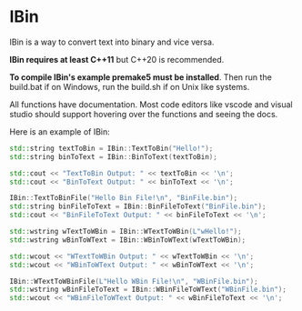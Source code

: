 # IBin

IBin is a way to convert text into binary and vice versa.

**IBin requires at least C++11** but C++20 is recommended.

**To compile IBin's example premake5 must be installed**. Then run the build.bat if on Windows, run the build.sh if on Unix like systems.

All functions have documentation. Most code editors like vscode and visual studio should support hovering over the functions and seeing the docs.

Here is an example of IBin:
```cpp
std::string textToBin = IBin::TextToBin("Hello!");
std::string binToText = IBin::BinToText(textToBin);

std::cout << "TextToBin Output: " << textToBin << '\n';
std::cout << "BinToText Output: " << binToText << '\n';

IBin::TextToBinFile("Hello Bin File!\n", "BinFile.bin");
std::string binFileToText = IBin::BinFileToText("BinFile.bin");
std::cout << "BinFileToText Output: " << binFileToText << '\n';

std::wstring wTextToWBin = IBin::WTextToWBin(L"wHello!");
std::wstring wBinToWText = IBin::WBinToWText(wTextToWBin);

std::wcout << "WTextToWBin Output: " << wTextToWBin << '\n';
std::wcout << "WBinToWText Output: " << wBinToWText << '\n';

IBin::WTextToWBinFile(L"Hello WBin File!\n", "WBinFile.bin");
std::wstring wBinFileToText = IBin::WBinFileToWText("WBinFile.bin");
std::wcout << "WBinFileToWText Output: " << wBinFileToText << '\n';

```
